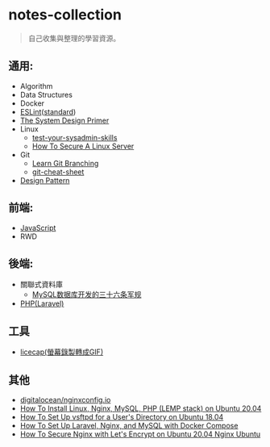 # notes-collection
> 自己收集與整理的學習資源。

## 通用:
- Algorithm
- Data Structures
- Docker
- [ESLint](https://eslint.org)([standard](https://standardjs.com))
- [The System Design Primer](https://github.com/donnemartin/system-design-primer)
- Linux
  - [test-your-sysadmin-skills](https://github.com/trimstray/test-your-sysadmin-skills)
  - [How To Secure A Linux Server](https://github.com/imthenachoman/How-To-Secure-A-Linux-Server)
- Git
  - [Learn Git Branching](https://learngitbranching.js.org/)
  - [git-cheat-sheet](http://bilalarslan.me/git-cheat-sheet/)
- [Design Pattern](https://github.com/kamranahmedse/design-patterns-for-humans)
## 前端:
- [JavaScript](https://github.com/rara7777/notes-collection/blob/master/JavaScript.md)
- RWD

## 後端:
- 關聯式資料庫
  - [MySQL数据库开发的三十六条军规](https://www.slideshare.net/mysqlops/mysql-9838563)
- [PHP(Laravel)](https://github.com/rara7777/notes-collection/blob/master/Laravel.md)

## 工具
- [licecap(螢幕錄製轉成GIF)](https://www.cockos.com/licecap/)

## 其他
- [digitalocean/nginxconfig.io](https://github.com/digitalocean/nginxconfig.io)
- [How To Install Linux, Nginx, MySQL, PHP (LEMP stack) on Ubuntu 20.04](https://www.digitalocean.com/community/tutorials/how-to-install-linux-nginx-mysql-php-lemp-stack-on-ubuntu-20-04)
- [How To Set Up vsftpd for a User's Directory on Ubuntu 18.04](https://www.digitalocean.com/community/tutorials/how-to-set-up-vsftpd-for-a-user-s-directory-on-ubuntu-18-04)
- [How To Set Up Laravel, Nginx, and MySQL with Docker Compose](https://www.digitalocean.com/community/tutorials/how-to-set-up-laravel-nginx-and-mysql-with-docker-compose)
- [How To Secure Nginx with Let's Encrypt on Ubuntu 20.04 Nginx Ubuntu](https://www.digitalocean.com/community/tutorials/how-to-secure-nginx-with-let-s-encrypt-on-ubuntu-20-04)
